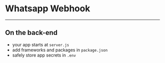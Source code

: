 # Whatsapp Webhook

------------

## On the back-end

- your app starts at `server.js`
- add frameworks and packages in `package.json`
- safely store app secrets in `.env`
